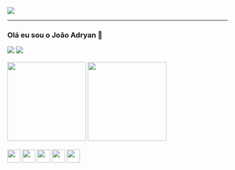 ![](https://i.pinimg.com/originals/2e/73/92/2e7392bd69172cb64fb648d6a5abb830.gif)<hr>


### Olá eu sou o João Adryan 👋 
<div>
<a href="https://www.linkedin.com/mwlite/in/joaoadryan" target="_blank"><img src="https://img.shields.io/badge/LinkedIn-0077B5?style=for-the-"></a>
<a href="https://github.com/JoaoAdryan" target="_blank"><img src="https://img.shields.io/badge/GitHub-100000?style=for-the-"></a>
</div>

<br>

<div>
<img height="180px" src="https://github-readme-stats.vercel.app/api?username=JoaoAdryan&show_icons=true&theme=highcontrast">
<img height="180px" src="https://github-readme-stats.vercel.app/api/top-langs/?username=JoaoAdryan&layout=compact&theme=highcontrast">
</div>

<br>

<div>
    <img height="30px" src="https://cdn.jsdelivr.net/gh/devicons/devicon/icons/html5/html5-original.svg" />
    <img height="30px" src="https://cdn.jsdelivr.net/gh/devicons/devicon/icons/css3/css3-original.svg" />
    <img height="30px" src="https://cdn.jsdelivr.net/gh/devicons/devicon/icons/angularjs/angularjs-plain.svg" /> 
    <img height="30px" src="https://cdn.jsdelivr.net/gh/devicons/devicon/icons/git/git-original.svg" />
    <img height="30px" src="https://cdn.jsdelivr.net/gh/devicons/devicon/icons/javascript/javascript-original.svg" />
</svg>

</div>

